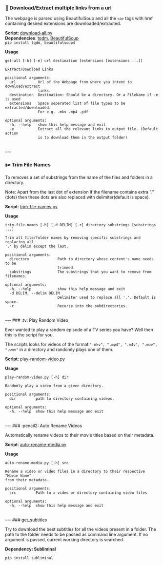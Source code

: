 ### :small_red_triangle_down: Download/Extract multiple links from a url

The webpage is parsed using BeautifulSoup and all the `<a>` tags with href containing desired extensions are downloaded/extracted.

**Script**: [download-all.py](download-all.py)    
**Dependencies**: [tqdm](https://github.com/tqdm/tqdm), [BeautifulSoup](https://github.com/getanewsletter/BeautifulSoup4)    
	`pip install tqdm, beautifulsoup4`

**Usage**    	
```
get-all [-h] [-e] url destination [extensions [extensions ...]]

Extract/Download Links

positional arguments:
  url          Url of the Webpage from where you intent to download/extract
               links.
  destination  Destination: Should be a directory. Or a FileName if -e is used
  extensions   Space seperated list of file types to be extracted/downloaded.
               For e.g. .mkv .mp4 .pdf

optional arguments:
  -h, --help   show this help message and exit
  -e           Extract all the relevant links to output file. (Default action
               is to download them in the output folder)
```

<br>
---

### :scissors: Trim File Names

To removes a set of substrings from the name of the files and folders in a directory.

Note: Apart from the last dot of extension if the filename contains extra "." (dots) then these dots are also replaced with delimiter(default is space).

**Script**: [trim-file-names.py](trim-file-names.py)

**Usage**
```
trim-file-names [-h] [-d DELIM] [-r] directory substrings [substrings ...]

Trim all file/folder names by removing specific substrings and replacing all
'.' by delim except the last.

positional arguments:
  directory             Path to directory whose content's name needs to be
                        trimmed.
  substrings            The substrings that you want to remove from filenames.

optional arguments:
  -h, --help            show this help message and exit
  -d DELIM, --delim DELIM
                        Delimiter used to replace all '.'. Default is space.
  -r                    Recurse into the subdirectories.

```

<br>
---
### :tv: Play Random Video

Ever wanted to play a random episode of a TV series you have? Well then this is the script for you. 

The scripts looks for videos of the format `".mkv", ".mp4", ".m4v", ".mov", ".wmv"` in a directory and randomly plays one of them.

**Script**: [play-random-video.py](play-random-video.py)

**Usage**
```
play-random-video.py [-h] dir

Randomly play a video from a given directory.

positional arguments:
  dir         path to directory containing videos.

optional arguments:
  -h, --help  show this help message and exit
```

<br>
---
### :pencil2: Auto Rename Videos

Automatically rename videos to their movie titles based on their metadata.

**Script**: [auto-rename-media.py](auto-rename-media.py)

**Usage**
```
auto-rename-media.py [-h] src

Rename a video or video files in a directory to their respective "Movie Name"
from their metadata.

positional arguments:
  src         Path to a video or directory containing video files

optional arguments:
  -h, --help  show this help message and exit

```

<br>
---
### get_subtitles

Try to download the best subtitles for all the videos present in a folder.
The path to the folder needs to be passed as command line argument. If no argument is passed, current working directory is searched.

**Dependency: Subliminal**

``pip install subliminal``